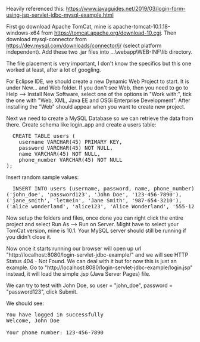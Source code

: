 Heavily referenced this: https://www.javaguides.net/2019/03/login-form-using-jsp-servlet-jdbc-mysql-example.html

First go download Apache TomCat, mine is apache-tomcat-10.1.18-windows-x64 from https://tomcat.apache.org/download-10.cgi. Then download mysql-connector from https://dev.mysql.com/downloads/connector/j/ (select platform independent). Add these two .jar files into ...\webapp\WEB-INF\lib directory.

The file placement is very important, I don't know the specifics but this one worked at least, after a lot of googling. 

For Eclipse IDE, we should create a new Dynamic Web Project to start. It is under New... and Web folder. If you don't see Web, then you need to go to Help --> Install New Software, select one of the options in "Work with:", tick the one with "Web, XML, Java EE and OSGi Enterprise Development". After installing the "Web" should appear when you want to create new project.

Next we need to create a MySQL Database so we can retrieve the data from there. Create schema like login_app and create a users table:
<pre>
  CREATE TABLE users (
    username VARCHAR(45) PRIMARY KEY,
    password VARCHAR(45) NOT NULL,
    name VARCHAR(45) NOT NULL,
    phone_number VARCHAR(45) NOT NULL
);
</pre>

Insert random sample values:
<pre>
  INSERT INTO users (username, password, name, phone_number) VALUES
('john_doe', 'password123', 'John Doe', '123-456-7890'),
('jane_smith', 'letmein', 'Jane Smith', '987-654-3210'),
('alice_wonderland', 'alice123', 'Alice Wonderland', '555-123-4567');
</pre>

Now setup the folders and files, once done you can right click the entire project and select Run As --> Run on Server. Might have to select your TomCat version, mine is 10.1. Your MySQL server should still be running if you didn't close it. 

Now once it starts running our browser will open up url "http://localhost:8080/login-servlet-jdbc-example/" and we will see HTTP Status 404 - Not Found. We can deal with it but for now this is just an example. Go to "http://localhost:8080/login-servlet-jdbc-example/login.jsp" instead, it will load the simple .jsp (Java Server Pages) file. 

We can try to test with John Doe, so user = "john_doe", password = "password123", click Submit. 

We should see:
<pre>
You have logged in successfully
Welcome, John Doe

Your phone number: 123-456-7890
</pre>
